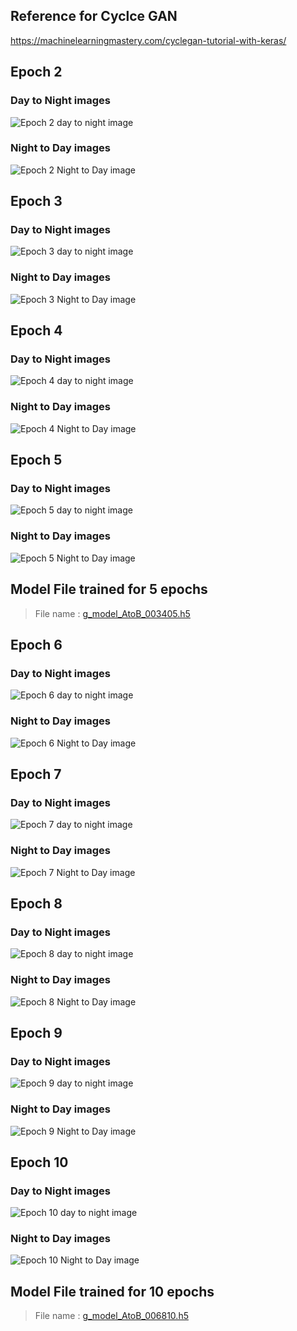## Reference for Cyclce GAN

https://machinelearningmastery.com/cyclegan-tutorial-with-keras/

## Epoch 2

### Day to Night images
![Epoch 2 day to night image](./AtoB_generated_plot_001362.png)

### Night to Day images
![Epoch 2 Night to Day image](./BtoA_generated_plot_001362.png)


## Epoch 3

### Day to Night images
![Epoch 3 day to night image](./AtoB_generated_plot_002043.png)

### Night to Day images
![Epoch 3 Night to Day image](./BtoA_generated_plot_002043.png)


## Epoch 4

### Day to Night images
![Epoch 4 day to night image](./AtoB_generated_plot_002724.png)

### Night to Day images
![Epoch 4 Night to Day image](./BtoA_generated_plot_002724.png)


## Epoch 5

### Day to Night images
![Epoch 5 day to night image](./AtoB_generated_plot_003405.png)

### Night to Day images
![Epoch 5 Night to Day image](./BtoA_generated_plot_003405.png)

## Model File trained for 5 epochs
> File name :  [g_model_AtoB_003405.h5](https://drive.google.com/file/d/1Oez6vjxjrD7iG4E-8oOj7CRJMC-CMZB_/view?usp=sharing) 

## Epoch 6

### Day to Night images
![Epoch 6 day to night image](./AtoB_generated_plot_004086.png)

### Night to Day images
![Epoch 6 Night to Day image](./BtoA_generated_plot_004086.png)


## Epoch 7

### Day to Night images
![Epoch 7 day to night image](./AtoB_generated_plot_004767.png)

### Night to Day images
![Epoch 7 Night to Day image](./BtoA_generated_plot_004767.png)


## Epoch 8

### Day to Night images
![Epoch 8 day to night image](./AtoB_generated_plot_005448.png)

### Night to Day images
![Epoch 8 Night to Day image](./BtoA_generated_plot_005448.png)


## Epoch 9

### Day to Night images
![Epoch 9 day to night image](./AtoB_generated_plot_006129.png)

### Night to Day images
![Epoch 9 Night to Day image](./BtoA_generated_plot_006129.png)


## Epoch 10

### Day to Night images
![Epoch 10 day to night image](./AtoB_generated_plot_006810.png)

### Night to Day images
![Epoch 10 Night to Day image](./BtoA_generated_plot_006810.png)

## Model File trained for 10 epochs

> File name :  [g_model_AtoB_006810.h5](https://drive.google.com/file/d/1bssJ2uUPZj7wJV1I9OtNpaaTcGpdEqYI/view?usp=sharing) 

